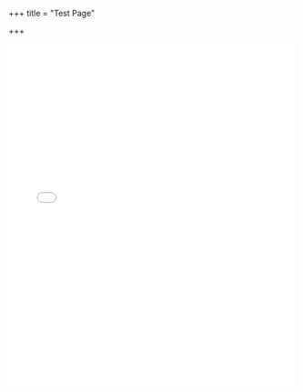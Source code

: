+++
title = "Test Page"

+++

<iframe width="100%" height="600" frameborder="0" scrolling="no" marginheight="0" marginwidth="0" src="[https://maps.google.com/maps?width=100%25&amp;height=600&amp;hl=en&amp;q=2%20Mulberry%20Close,%20CV32%207UU+](https://maps.google.com/maps?width=100%25&amp;height=600&amp;hl=en&amp;q=2%20Mulberry%20Close,%20CV32%207UU+ "https://maps.google.com/maps?width=100%25&amp;height=600&amp;hl=en&amp;q=2%20Mulberry%20Close,%20CV32%207UU+")(Your%20Business%20Name)&amp;t=&amp;z=14&amp;ie=UTF8&amp;iwloc=B&amp;output=embed"></iframe>